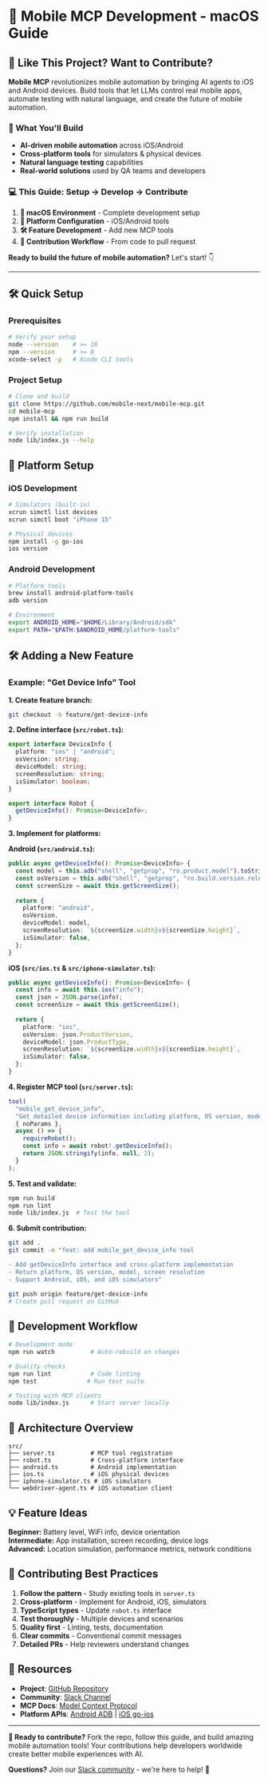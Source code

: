 # 📱 Mobile MCP Development - macOS Guide

## 🚀 Like This Project? Want to Contribute?

**Mobile MCP** revolutionizes mobile automation by bringing AI agents to iOS and Android devices. Build tools that let LLMs control real mobile apps, automate testing with natural language, and create the future of mobile automation.

### 🎯 What You'll Build
- **AI-driven mobile automation** across iOS/Android
- **Cross-platform tools** for simulators & physical devices  
- **Natural language testing** capabilities
- **Real-world solutions** used by QA teams and developers

### 💻 This Guide: Setup → Develop → Contribute
1. **🔧 macOS Environment** - Complete development setup
2. **📱 Platform Configuration** - iOS/Android tools
3. **🛠️ Feature Development** - Add new MCP tools
4. **🚀 Contribution Workflow** - From code to pull request

**Ready to build the future of mobile automation?** Let's start! 👇

---

## 🛠️ Quick Setup

### Prerequisites
```bash
# Verify your setup
node --version    # >= 18
npm --version     # >= 8
xcode-select -p   # Xcode CLI tools
```

### Project Setup
```bash
# Clone and build
git clone https://github.com/mobile-next/mobile-mcp.git
cd mobile-mcp
npm install && npm run build

# Verify installation
node lib/index.js --help
```

## 📱 Platform Setup

### iOS Development
```bash
# Simulators (built-in)
xcrun simctl list devices
xcrun simctl boot "iPhone 15"

# Physical devices
npm install -g go-ios
ios version
```

### Android Development  
```bash
# Platform tools
brew install android-platform-tools
adb version

# Environment
export ANDROID_HOME="$HOME/Library/Android/sdk"
export PATH="$PATH:$ANDROID_HOME/platform-tools"
```

## 🛠️ Adding a New Feature

### Example: "Get Device Info" Tool

**1. Create feature branch:**
```bash
git checkout -b feature/get-device-info
```

**2. Define interface (`src/robot.ts`):**
```typescript
export interface DeviceInfo {
  platform: "ios" | "android";
  osVersion: string;
  deviceModel: string;
  screenResolution: string;
  isSimulator: boolean;
}

export interface Robot {
  getDeviceInfo(): Promise<DeviceInfo>;
}
```

**3. Implement for platforms:**

**Android (`src/android.ts`):**
```typescript
public async getDeviceInfo(): Promise<DeviceInfo> {
  const model = this.adb("shell", "getprop", "ro.product.model").toString().trim();
  const osVersion = this.adb("shell", "getprop", "ro.build.version.release").toString().trim();
  const screenSize = await this.getScreenSize();
  
  return {
    platform: "android",
    osVersion,
    deviceModel: model,
    screenResolution: `${screenSize.width}x${screenSize.height}`,
    isSimulator: false,
  };
}
```

**iOS (`src/ios.ts` & `src/iphone-simulator.ts`):**
```typescript
public async getDeviceInfo(): Promise<DeviceInfo> {
  const info = await this.ios("info");
  const json = JSON.parse(info);
  const screenSize = await this.getScreenSize();
  
  return {
    platform: "ios",
    osVersion: json.ProductVersion,
    deviceModel: json.ProductType,
    screenResolution: `${screenSize.width}x${screenSize.height}`,
    isSimulator: false,
  };
}
```

**4. Register MCP tool (`src/server.ts`):**
```typescript
tool(
  "mobile_get_device_info",
  "Get detailed device information including platform, OS version, model, and screen resolution",
  { noParams },
  async () => {
    requireRobot();
    const info = await robot!.getDeviceInfo();
    return JSON.stringify(info, null, 2);
  }
);
```

**5. Test and validate:**
```bash
npm run build
npm run lint
node lib/index.js  # Test the tool
```

**6. Submit contribution:**
```bash
git add .
git commit -m "feat: add mobile_get_device_info tool

- Add getDeviceInfo interface and cross-platform implementation
- Return platform, OS version, model, screen resolution
- Support Android, iOS, and iOS simulators"

git push origin feature/get-device-info
# Create pull request on GitHub
```

## 🔧 Development Workflow

```bash
# Development mode
npm run watch          # Auto-rebuild on changes

# Quality checks  
npm run lint           # Code linting
npm test              # Run test suite

# Testing with MCP clients
node lib/index.js      # Start server locally
```

## 🎯 Architecture Overview

```
src/
├── server.ts          # MCP tool registration
├── robot.ts           # Cross-platform interface
├── android.ts         # Android implementation  
├── ios.ts             # iOS physical devices
├── iphone-simulator.ts # iOS simulators
└── webdriver-agent.ts # iOS automation client
```

## 💡 Feature Ideas

**Beginner:** Battery level, WiFi info, device orientation  
**Intermediate:** App installation, screen recording, device logs  
**Advanced:** Location simulation, performance metrics, network conditions

## 🚀 Contributing Best Practices

1. **Follow the pattern** - Study existing tools in `server.ts`
2. **Cross-platform** - Implement for Android, iOS, simulators
3. **TypeScript types** - Update `robot.ts` interface
4. **Test thoroughly** - Multiple devices and scenarios
5. **Quality first** - Linting, tests, documentation
6. **Clear commits** - Conventional commit messages
7. **Detailed PRs** - Help reviewers understand changes

## 🔗 Resources

- **Project**: [GitHub Repository](https://github.com/mobile-next/mobile-mcp)
- **Community**: [Slack Channel](http://mobilenexthq.com/join-slack)  
- **MCP Docs**: [Model Context Protocol](https://modelcontextprotocol.io/)
- **Platform APIs**: [Android ADB](https://developer.android.com/studio/command-line/adb) | [iOS go-ios](https://github.com/danielpaulus/go-ios)

---

**🌟 Ready to contribute?** Fork the repo, follow this guide, and build amazing mobile automation tools! Your contributions help developers worldwide create better mobile experiences with AI.

**Questions?** Join our [Slack community](http://mobilenexthq.com/join-slack) - we're here to help! 🤝 